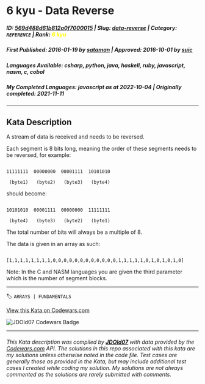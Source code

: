 # 6 kyu - Data Reverse

##### **ID**: [569d488d61b812a0f7000015](https://www.codewars.com/kata/569d488d61b812a0f7000015) | **Slug**: [data-reverse](https://www.codewars.com/kata/569d488d61b812a0f7000015) | **Category**: `REFERENCE` | **Rank**: <span style="color:yellow">6 kyu</span>

##### **First Published**: 2016-01-19 ***by*** [sataman](https://www.codewars.com/users/sataman) | **Approved**: 2016-10-01 ***by*** [suic](https://www.codewars.com/users/suic)

##### **Languages Available**: csharp, python, java, haskell, ruby, javascript, nasm, c, cobol

##### **My Completed Languages**: javascript ***as at*** 2022-10-04 | **Originally completed**: 2021-11-11

---

## Kata Description


A stream of data is received and needs to be reversed.



Each segment is 8 bits long, meaning the order of these segments needs to be reversed, for example:



```

11111111  00000000  00001111  10101010

 (byte1)   (byte2)   (byte3)   (byte4)

```



should become:



```

10101010  00001111  00000000  11111111

 (byte4)   (byte3)   (byte2)   (byte1)

```



The total number of bits will always be a multiple of 8.



The data is given in an array as such:



```

[1,1,1,1,1,1,1,1,0,0,0,0,0,0,0,0,0,0,0,0,1,1,1,1,1,0,1,0,1,0,1,0]

```



Note: In the C and NASM languages you are given the third parameter which is the number of segment blocks.

---


🏷 `ARRAYS | FUNDAMENTALS`


[View this Kata on Codewars.com](https://www.codewars.com/kata/569d488d61b812a0f7000015)

![](https://www.codewars.com/users/jdold07/badges/large "JDOld07 Codewars Badge")

---

###### *This Kata description was compiled by [**JDOld07**](https://tpstech.dev) with data provided by the [Codewars.com](https://www.codewars.com) API.  The solutions in this repo associated with this kata are my solutions unless otherwise noted in the code file.  Test cases are generally those as provided in the Kata, but may include additional test cases I created while coding my solution.  My solutions are not always commented as the solutions are rarely submitted with comments.*
